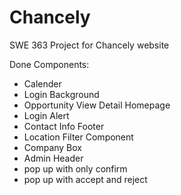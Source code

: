 # Chancely
SWE 363 Project for Chancely website

Done Components: 
- Calender
- Login Background
- Opportunity View Detail Homepage
- Login Alert
- Contact Info Footer
- Location Filter Component
- Company Box
- Admin Header
- pop up with only confirm
- pop up with accept and reject
